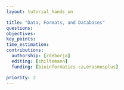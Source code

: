 ```yaml
---
layout: tutorial_hands_on

title: "Data, Formats, and Databases"
questions:
objectives:
key_points:
time_estimation:
contributions:
  authorship: [rdeborja]
  editing: [shiltemann]
  funding: [bioinformatics-ca,erasmusplus]

priority: 2
---
```

